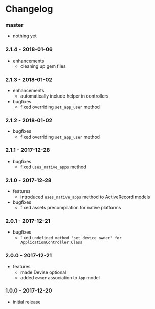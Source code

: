 # Changelog

### master

* nothing yet

### 2.1.4 - 2018-01-06

* enhancements
    * cleaning up gem files

### 2.1.3 - 2018-01-02

* enhancements
    * automatically include helper in controllers
* bugfixes
    * fixed overriding `set_app_user` method

### 2.1.2 - 2018-01-02

* bugfixes
    * fixed overriding `set_app_user` method

### 2.1.1 - 2017-12-28

* bugfixes
    * fixed `uses_native_apps` method

### 2.1.0 - 2017-12-28

* features
    * introduced `uses_native_apps` method to ActiveRecord models
* bugfixes
    * fixed assets precompilation for native platforms

### 2.0.1 - 2017-12-21

* bugfixes
    * fixed `undefined method 'set_device_owner' for ApplicationController:Class`

### 2.0.0 - 2017-12-21

* features
    * made Devise optional
    * added `owner` association to `App` model

### 1.0.0 - 2017-12-20

* initial release
